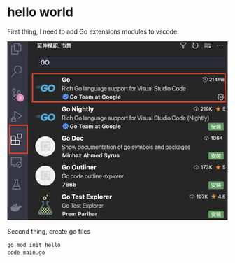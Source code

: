 # hello world

First thing, I need to add Go extensions modules to vscode.

![image](goExtension.png)

Second thing, create go files

```bash
go mod init hello
code main.go
```
